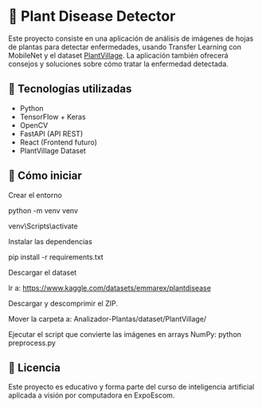 # 🌿 Plant Disease Detector

Este proyecto consiste en una aplicación de análisis de imágenes de hojas de plantas para detectar enfermedades, usando Transfer Learning con MobileNet y el dataset [PlantVillage](https://www.kaggle.com/datasets/emmarex/plantdisease). La aplicación también ofrecerá consejos y soluciones sobre cómo tratar la enfermedad detectada.

## 🧠 Tecnologías utilizadas

- Python
- TensorFlow + Keras
- OpenCV
- FastAPI (API REST)
- React (Frontend futuro)
- PlantVillage Dataset

## 🚀 Cómo iniciar
Crear el entorno

python -m venv venv

venv\Scripts\activate


Instalar las dependencias

pip install -r requirements.txt

Descargar el dataset

Ir a: https://www.kaggle.com/datasets/emmarex/plantdisease

Descargar y descomprimir el ZIP.

Mover la carpeta a: Analizador-Plantas/dataset/PlantVillage/

Ejecutar el script que convierte las imágenes en arrays NumPy:
python preprocess.py

## 🤝 Licencia
Este proyecto es educativo y forma parte del curso de inteligencia artificial aplicada a visión por computadora en ExpoEscom.
